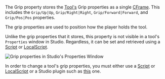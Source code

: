 The Grip property stores the [Tool's](https://developer.roblox.com/en-us/api-reference/class/Tool) Grip properties as a single [CFrame](https://developer.roblox.com/en-us/api-reference/datatype/CFrame). This includes the `Grip/Up|Up`, `Grip/Right|Right`, `Grip/Forward|Forward`, and `Grip/Pos|Pos` properties.

The grip properties are used to position how the player holds the tool.

Unlike the grip properties that it stores, this property is not visible in a tool's `Properties` window in Studio. Regardless, it can be set and retrieved using a [Script](https://developer.roblox.com/en-us/api-reference/class/Script) or [LocalScript](https://developer.roblox.com/en-us/api-reference/class/LocalScript).

![Grip properties in Studio's Properties Window](https://developer.roblox.com/assets/blt87cc763d68414be8/Screen_Shot_2018-08-26_at_8.35.48_PM.png)

In order to change a tool's grip properties, you must either use a [Script](https://developer.roblox.com/en-us/api-reference/class/Script) or [LocalScript](https://developer.roblox.com/en-us/api-reference/class/LocalScript) or a Studio plugin such as [this](https://developer.roblox.com/assets/blt87cc763d68414be8/Screen_Shot_2018-08-26_at_8.35.48_PM.png) one.